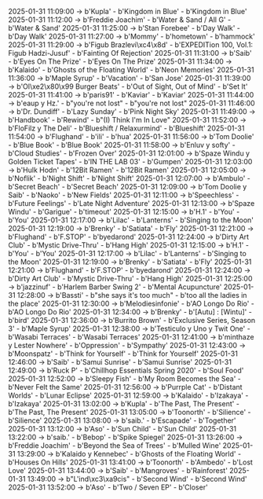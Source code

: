 2025-01-31 11:09:00 -> b'Kupla' - b'Kingdom in Blue' - b'Kingdom in Blue'
2025-01-31 11:12:00 -> b'Freddie Joachim' - b'Water & Sand / All G' - b'Water & Sand'
2025-01-31 11:25:00 -> b'Stan Forebee' - b'Day Walk' - b'Day Walk'
2025-01-31 11:27:00 -> b'Mommy' - b'hometown' - b'hammock'
2025-01-31 11:29:00 -> b'Figub Brazlevi\xc4\x8d' - b'EXPEDITion 100, Vol.1: Figub Hadzi-Jusuf' - b'Fainting Of Rejection'
2025-01-31 11:31:00 -> b'Saib' - b'Eyes On The Prize' - b'Eyes On The Prize'
2025-01-31 11:34:00 -> b'Kalaido' - b'Ghosts of the Floating World' - b'Neon Memories'
2025-01-31 11:36:00 -> b'Maple Syrup' - b'Vacation' - b'San Jose'
2025-01-31 11:39:00 -> b'Ol\xe2\x80\x99 Burger Beats' - b'Out of Sight, Out of Mind' - b'Set It'
2025-01-31 11:41:00 -> b'paris91' - b'Kaviar' - b'Kaviar'
2025-01-31 11:44:00 -> b'eaup y Hz.' - b"you're not lost" - b"you're not lost"
2025-01-31 11:46:00 -> b'Dr. Dundiff' - b'Lazy Sunday' - b'Pink Night Sky'
2025-01-31 11:49:00 -> b'Handbook' - b'Rewind' - b"(I) Think I'm In Love"
2025-01-31 11:52:00 -> b'FloFilz y The Deli' - b'Blueshift / Relaxurmind' - b'Blueshift'
2025-01-31 11:54:00 -> b'Flughand' - b'ili' - b'hua'
2025-01-31 11:56:00 -> b'Tom Doolie' - b'Blue Book' - b'Blue Book'
2025-01-31 11:58:00 -> b'Enluv y softy' - b'Cloud Studies' - b'Frozen Over'
2025-01-31 12:01:00 -> b'Spaze Windu y Golden Ticket Tapes' - b'IN THE LAB 03' - b'Gumpen'
2025-01-31 12:03:00 -> b'Hulk Hodn' - b'12Bit Ramen' - b'12Bit Ramen'
2025-01-31 12:05:00 -> b'Noflik' - b'Night Shift' - b'Night Shift'
2025-01-31 12:07:00 -> b'Ambulo' - b'Secret Beach' - b'Secret Beach'
2025-01-31 12:09:00 -> b'Tom Doolie y Saib' - b'Naoko' - b'New Fields'
2025-01-31 12:11:00 -> b'Speechless' - b'Future Feelings' - b'Late Night Adventure'
2025-01-31 12:13:00 -> b'Spaze Windu' - b'Garigue' - b'timeout'
2025-01-31 12:15:00 -> b'H.1' - b'You' - b'You'
2025-01-31 12:17:00 -> b'Lilac' - b'Lanterns' - b'Singing to the Moon'
2025-01-31 12:19:00 -> b'Brenky' - b'Satiata' - b'Fly'
2025-01-31 12:21:00 -> b'Flughand' - b'F.STOP' - b'byedarond'
2025-01-31 12:24:00 -> b'Dirty Art Club' - b'Mystic Drive-Thru' - b'Hang High'
2025-01-31 12:15:00 -> b'H.1' - b'You' - b'You'
2025-01-31 12:17:00 -> b'Lilac' - b'Lanterns' - b'Singing to the Moon'
2025-01-31 12:19:00 -> b'Brenky' - b'Satiata' - b'Fly'
2025-01-31 12:21:00 -> b'Flughand' - b'F.STOP' - b'byedarond'
2025-01-31 12:24:00 -> b'Dirty Art Club' - b'Mystic Drive-Thru' - b'Hang High'
2025-01-31 12:25:00 -> b'jazzinuf' - b'Harlem Barber Swing 2' - b'Mental Acupuncture'
2025-01-31 12:28:00 -> b'Bassti' - b"she says it's too much" - b'too all the ladies in the place'
2025-01-31 12:30:00 -> b'Melodiesinfonie' - b'AO Longo Do Rio' - b'AO Longo Do Rio'
2025-01-31 12:34:00 -> b'Brenky' - b'[Autu] : [Wintu]' - b'bird'
2025-01-31 12:36:00 -> b'Burrito Brown' - b'Exclusive Series, Season 3' - b'Maple Syrup'
2025-01-31 12:38:00 -> b'Testiculo y Uno y Twit One' - b'Wasabi Terraces' - b'Wasabi Terraces'
2025-01-31 12:41:00 -> b'minthaze y Lester Nowhere' - b'Oppression' - b'Sympathy'
2025-01-31 12:43:00 -> b'Moonspatz' - b'Think for Yourself' - b'Think for Yourself'
2025-01-31 12:46:00 -> b'Saib' - b'Samui Sunrise' - b'Samui Sunrise'
2025-01-31 12:49:00 -> b'Ruck P' - b'Chillhop Essentials Spring 2020' - b'Soul Food'
2025-01-31 12:52:00 -> b'Sleepy Fish' - b'My Room Becomes the Sea' - b'Never Felt the Same'
2025-01-31 12:56:00 -> b'Purrple Cat' - b'Distant Worlds' - b'Lunar Eclipse'
2025-01-31 12:59:00 -> b'Kalaido' - b'Izakaya' - b'Izakaya'
2025-01-31 13:02:00 -> b'Kupla' - b'The Past, The Present' - b'The Past, The Present'
2025-01-31 13:05:00 -> b'Toonorth' - b'Silience' - b'Silience'
2025-01-31 13:08:00 -> b'saib.' - b'Escapade' - b'Together'
2025-01-31 13:12:00 -> b'Aso' - b'Sun Child' - b'Sun Child'
2025-01-31 13:22:00 -> b'saib.' - b'Bebop' - b'Spike Spiegel'
2025-01-31 13:26:00 -> b'Freddie Joachim' - b'Beyond the Sea of Trees' - b'Mulled Wine'
2025-01-31 13:29:00 -> b'Kalaido y Kennebec' - b'Ghosts of the Floating World' - b'Houses On Hills'
2025-01-31 13:41:00 -> b'Toonorth' - b'Ambedo' - b'Lost Love'
2025-01-31 13:44:00 -> b'Saib' - b'Mangroves' - b'Rainforest'
2025-01-31 13:49:00 -> b"L'ind\xc3\xa9cis" - b'Second Wind' - b'Second Wind'
2025-01-31 13:52:00 -> b'Aso' - b'Two / Seven EP' - b'Closer'
